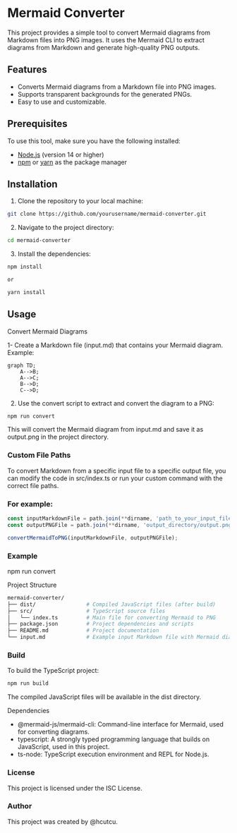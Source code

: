 # Mermaid Converter

This project provides a simple tool to convert Mermaid diagrams from Markdown files into PNG images. It uses the Mermaid CLI to extract diagrams from Markdown and generate high-quality PNG outputs.

## Features

- Converts Mermaid diagrams from a Markdown file into PNG images.
- Supports transparent backgrounds for the generated PNGs.
- Easy to use and customizable.

## Prerequisites

To use this tool, make sure you have the following installed:

- [Node.js](https://nodejs.org/en/download/) (version 14 or higher)
- [npm](https://www.npmjs.com/) or [yarn](https://yarnpkg.com/getting-started/install) as the package manager

## Installation

1. Clone the repository to your local machine:

```bash
git clone https://github.com/yourusername/mermaid-converter.git
```

2. Navigate to the project directory:

```bash
cd mermaid-converter
```

3. Install the dependencies:

```bash
npm install

or

yarn install

```

## Usage

Convert Mermaid Diagrams

1- Create a Markdown file (input.md) that contains your Mermaid diagram. Example:

```mermaid
graph TD;
    A-->B;
    A-->C;
    B-->D;
    C-->D;
```

2. Use the convert script to extract and convert the diagram to a PNG:

```bash
npm run convert
```

This will convert the Mermaid diagram from input.md and save it as output.png in the project directory.

### Custom File Paths

To convert Markdown from a specific input file to a specific output file, you can modify the code in src/index.ts or run your custom command with the correct file paths.

### For example:

```js
const inputMarkdownFile = path.join(**dirname, 'path_to_your_input_file.md');
const outputPNGFile = path.join(**dirname, 'output_directory/output.png');

convertMermaidToPNG(inputMarkdownFile, outputPNGFile);
```

### Example

npm run convert

Project Structure

```bash
mermaid-converter/
├── dist/                # Compiled JavaScript files (after build)
├── src/                 # TypeScript source files
│   └── index.ts         # Main file for converting Mermaid to PNG
├── package.json         # Project dependencies and scripts
├── README.md            # Project documentation
└── input.md             # Example input Markdown file with Mermaid diagram
```

### Build

To build the TypeScript project:

```bash
npm run build
```

The compiled JavaScript files will be available in the dist directory.

Dependencies

- @mermaid-js/mermaid-cli: Command-line interface for Mermaid, used for converting diagrams.
- typescript: A strongly typed programming language that builds on JavaScript, used in this project.
- ts-node: TypeScript execution environment and REPL for Node.js.

### License

This project is licensed under the ISC License.

### Author

This project was created by @hcutcu.
